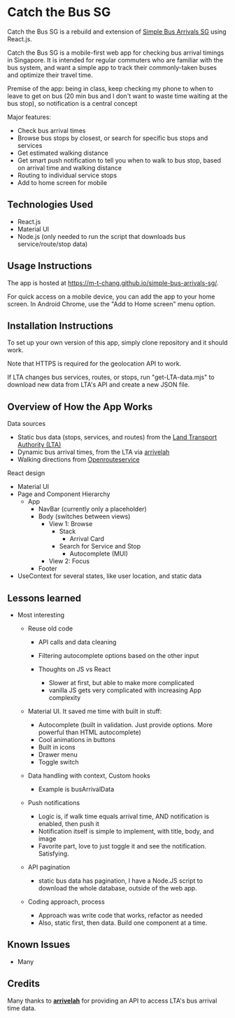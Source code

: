 # Catch the Bus SG

Catch the Bus SG is a rebuild and extension of [Simple Bus Arrivals SG](https://github.com/m-t-chang/simple-bus-arrivals-sg) using React.js.

Catch the Bus SG is a mobile-first web app for checking bus arrival timings in Singapore. It is intended for regular commuters who are familiar with the bus system, and want a simple app to track their commonly-taken buses and optimize their travel time.

Premise of the app: being in class, keep checking my phone to when to leave to get on bus (20 min bus and I don't want to waste time waiting at the bus stop), so notification is a central concept

Major features:

-   Check bus arrival times
-   Browse bus stops by closest, or search for specific bus stops and services
-   Get estimated walking distance
-   Get smart push notification to tell you when to walk to bus stop, based on arrival time and walking distance
-   Routing to individual service stops
-   Add to home screen for mobile

## Technologies Used

-   React.js
-   Material UI
-   Node.js (only needed to run the script that downloads bus service/route/stop data)

## Usage Instructions

The app is hosted at https://m-t-chang.github.io/simple-bus-arrivals-sg/.

For quick access on a mobile device, you can add the app to your home screen. In Android Chrome, use the "Add to Home screen" menu option.

## Installation Instructions

To set up your own version of this app, simply clone repository and it should work.

Note that HTTPS is required for the geolocation API to work.

If LTA changes bus services, routes, or stops, run "get-LTA-data.mjs" to download new data from LTA's API and create a new JSON file.

## Overview of How the App Works

Data sources

-   Static bus data (stops, services, and routes) from the [Land Transport Authority (LTA)](https://datamall.lta.gov.sg/content/datamall/en/dynamic-data.html)
-   Dynamic bus arrival times, from the LTA via [arrivelah](https://github.com/cheeaun/arrivelah)
-   Walking directions from [Openrouteservice](https://openrouteservice.org/)

React design

-   Material UI
-   Page and Component Hierarchy
    -   App
        -   NavBar (currently only a placeholder)
        -   Body (switches between views)
            -   View 1: Browse
                -   Stack
                    -   Arrival Card
                -   Search for Service and Stop
                    -   Autocomplete (MUI)
            -   View 2: Focus
        -   Footer
-   UseContext for several states, like user location, and static data

## Lessons learned

-   Most interesting

    -   Reuse old code

        -   API calls and data cleaning
        -   Filtering autocomplete options based on the other input

        -   Thoughts on JS vs React
            -   Slower at first, but able to make more complicated
            -   vanilla JS gets very complicated with increasing App complexity

    -   Material UI. It saved me time with built in stuff:
        -   Autocomplete (built in validation. Just provide options. More powerful than HTML autocomplete)
        -   Cool animations in buttons
        -   Built in icons
        -   Drawer menu
        -   Toggle switch
    -   Data handling with context, Custom hooks
        -   Example is busArrivalData
    -   Push notifications
        -   Logic is, if walk time equals arrival time, AND notification is enabled, then push it
        -   Notification itself is simple to implement, with title, body, and image
        -   Favorite part, love to just toggle it and see the notification. Satisfying.
    -   API pagination
        -   static bus data has pagination, I have a Node.JS script to download the whole database, outside of the web app.
    -   Coding approach, process
        -   Approach was write code that works, refactor as needed
        -   Also, static first, then data. Build one component at a time.

## Known Issues

-   Many

## Credits

Many thanks to **[arrivelah](https://github.com/cheeaun/arrivelah)** for providing an API to access LTA's bus arrival time data.

